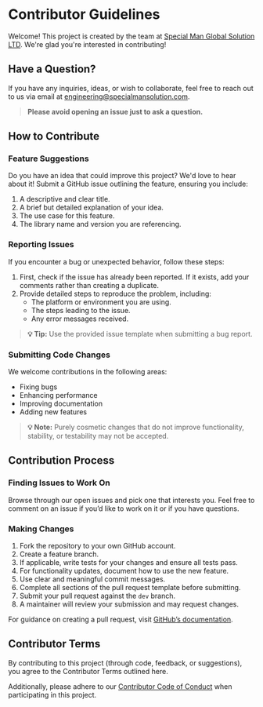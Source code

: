 # Contributor Guidelines

Welcome! This project is created by the team at [Special Man Global Solution LTD](https://specialmansolution.com/). We're glad you're interested in contributing!

## **Have a Question?**

If you have any inquiries, ideas, or wish to collaborate, feel free to reach out to us via email at engineering@specialmansolution.com.

> **Please avoid opening an issue just to ask a question.**

## How to Contribute

### Feature Suggestions

Do you have an idea that could improve this project? We'd love to hear about it! Submit a GitHub issue outlining the feature, ensuring you include:

1. A descriptive and clear title.
2. A brief but detailed explanation of your idea.
3. The use case for this feature.
4. The library name and version you are referencing.

### Reporting Issues

If you encounter a bug or unexpected behavior, follow these steps:

1. First, check if the issue has already been reported. If it exists, add your comments rather than creating a duplicate.
2. Provide detailed steps to reproduce the problem, including:
   - The platform or environment you are using.
   - The steps leading to the issue.
   - Any error messages received.

> **💡 Tip:** Use the provided issue template when submitting a bug report.

### Submitting Code Changes

We welcome contributions in the following areas:

- Fixing bugs
- Enhancing performance
- Improving documentation
- Adding new features

> **💡 Note:** Purely cosmetic changes that do not improve functionality, stability, or testability may not be accepted.

## Contribution Process

### Finding Issues to Work On

Browse through our open issues and pick one that interests you. Feel free to comment on an issue if you’d like to work on it or if you have questions.

### Making Changes

1. Fork the repository to your own GitHub account.
2. Create a feature branch.
3. If applicable, write tests for your changes and ensure all tests pass.
4. For functionality updates, document how to use the new feature.
5. Use clear and meaningful commit messages.
6. Complete all sections of the pull request template before submitting.
7. Submit your pull request against the `dev` branch.
8. A maintainer will review your submission and may request changes.

For guidance on creating a pull request, visit [GitHub’s documentation](https://help.github.com/en/articles/creating-a-pull-request-from-a-fork).

## Contributor Terms

By contributing to this project (through code, feedback, or suggestions), you agree to the Contributor Terms outlined here.

Additionally, please adhere to our [Contributor Code of Conduct](CODE_OF_CONDUCT.md) when participating in this project.
